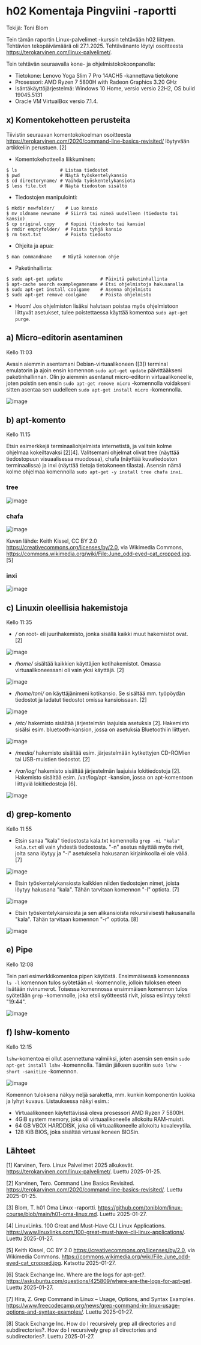# h02 Komentaja Pingviini -raportti
Tekijä: Toni Blom

Tein tämän raportin Linux-palvelimet -kurssin tehtävään h02 liittyen. Tehtävien tekopäivämäärä oli 27.1.2025. Tehtävänanto löytyi osoitteesta https://terokarvinen.com/linux-palvelimet/.

Tein tehtävän seuraavalla kone- ja ohjelmistokokoonpanolla:
* Tietokone: Lenovo Yoga Slim 7 Pro 14ACH5 -kannettava tietokone
* Prosessori: AMD Ryzen 7 5800H with Radeon Graphics 3.20 GHz
* Isäntäkäyttöjärjestelmä: Windows 10 Home, versio versio 22H2, OS build 19045.5131
* Oracle VM VirtualBox versio 7.1.4.

## x) Komentokehotteen perusteita

Tiivistin seuraavan komentokokoelman osoitteesta https://terokarvinen.com/2020/command-line-basics-revisited/ löytyvään artikkeliin perustuen. [2]

* Komentokehotteella liikkuminen:
```
$ ls                # Listaa tiedostot
$ pwd               # Näytä työskentelykansio
$ cd directoryname/ # Vaihda työskentelykansiota
$ less file.txt     # Näytä tiedoston sisältö
```
* Tiedostojen manipulointi:
```
$ mkdir newfolder/    # Luo kansio
$ mv oldname newname  # Siirrä tai nimeä uudelleen (tiedosto tai kansio)
$ cp original copy    # Kopioi (tiedosto tai kansio)
$ rmdir emptyfolder/  # Poista tyhjä kansio
$ rm text.txt         # Poista tiedosto
```
* Ohjeita ja apua:
```
$ man commandname    # Näytä komennon ohje
```
* Paketinhallinta:
```
$ sudo apt-get update              # Päivitä paketinhallinta
$ apt-cache search examplegamename # Etsi ohjelmistoja hakusanalla
$ sudo apt-get install coolgame    # Asenna ohjelmisto
$ sudo apt-get remove coolgame     # Poista ohjelmisto
```
* Huom! Jos ohjelmiston lisäksi halutaan poistaa myös ohjelmistoon liittyvät asetukset, tulee poistettaessa käyttää komentoa `sudo apt-get purge`.

## a) Micro-editorin asentaminen

Kello 11:03

Avasin aiemmin asentamani Debian-virtuaalikoneen ([3]) terminal emulatorin ja ajoin ensin komennon `sudo apt-get update` päivittääkseni paketinhallinnan. Olin jo aiemmin asentanut micro-editorin virtuaalikoneelle, joten poistin sen ensin `sudo apt-get remove micro` -komennolla voidakseni sitten asentaa sen uudelleen `sudo apt-get install micro` -komennolla.

![image](https://github.com/user-attachments/assets/df1041c7-11e9-4c3a-bdc1-4b1b0d8a892f)

## b) apt-komento

Kello 11.15

Etsin esimerkkejä terminaaliohjelmista internetistä, ja valitsin kolme ohjelmaa kokeiltavaksi [2][4]. Valitsemani ohjelmat olivat tree (näyttää tiedostopuun visuaalisessa muodossa), chafa (näyttää kuvatiedoston terminaalissa) ja inxi (näyttää tietoja tietokoneen tilasta). Asensin nämä kolme ohjelmaa komennolla `sudo apt-get -y install tree chafa inxi`.

### tree

![image](https://github.com/user-attachments/assets/7d2bc308-202b-4d9e-8621-fbf1c19c61e7)

### chafa

![image](https://github.com/user-attachments/assets/782f3e68-d64a-4fee-81de-cac9692ca2a6)

Kuvan lähde: Keith Kissel, CC BY 2.0 <https://creativecommons.org/licenses/by/2.0>, via Wikimedia Commons, https://commons.wikimedia.org/wiki/File:June_odd-eyed-cat_cropped.jpg. [5]

### inxi

![image](https://github.com/user-attachments/assets/c017b3d1-354f-430c-83cd-3630b0f2a6dc)

## c) Linuxin oleellisia hakemistoja

Kello 11:35

* */* on root- eli juurihakemisto, jonka sisällä kaikki muut hakemistot ovat. [2]

![image](https://github.com/user-attachments/assets/b22c86e4-692c-437a-abcb-41cca3eb6d95)

* */home/* sisältää kaikkien käyttäjien kotihakemistot. Omassa virtuaalikoneessani oli vain yksi käyttäjä. [2]

![image](https://github.com/user-attachments/assets/71c39739-7a30-4ae2-aa91-c71870a04f21)

* */home/toni/* on käyttäjänimeni kotikansio. Se sisältää mm. työpöydän tiedostot ja ladatut tiedostot omissa kansioissaan. [2]

![image](https://github.com/user-attachments/assets/9f3952e8-ca89-4a41-9c5c-7fcb4df5041a)

* */etc/* hakemisto sisältää järjestelmän laajuisia asetuksia  [2]. Hakemisto sisälsi esim. bluetooth-kansion, jossa on asetuksia Bluetoothiin liittyen.

![image](https://github.com/user-attachments/assets/6a4769e8-be78-43bf-8a92-6b701bfea949)

* */media/* hakemisto sisältää esim. järjestelmään kytkettyjen CD-ROMien tai USB-muistien tiedostot. [2]

* */var/log/* hakemisto sisältää järjestelmän laajuisia lokitiedostoja [2]. Hakemisto sisältää esim. /var/log/apt -kansion, jossa on apt-komentoon liittyviä lokitiedostoja [6].

![image](https://github.com/user-attachments/assets/7bb7ced4-c9fb-471f-87d0-9feab3a2ea77)

## d) grep-komento

Kello 11:55

* Etsin sanaa "kala" tiedostosta kala.txt komennolla `grep -ni "kala" kala.txt` eli vain yhdestä tiedostosta. "-n" asetus näyttää myös rivit, jolta sana löytyy ja "-i" asetuksella hakusanan kirjainkoolla ei ole väliä. [7]

![image](https://github.com/user-attachments/assets/bdcdb3ef-cd51-416c-88c1-7b359399a5a3)

* Etsin työskentelykansiosta kaikkien niiden tiedostojen nimet, joista löytyy hakusana "kala". Tähän tarvitaan komennon "-l" optiota. [7]

![image](https://github.com/user-attachments/assets/31aeb87f-803c-4153-a93e-d1b0a453b4e2)

* Etsin työskentelykansiosta ja sen alikansioista rekursiivisesti hakusanalla "kala". Tähän tarvitaan komennon "-r" optiota. [8]

![image](https://github.com/user-attachments/assets/026f8bb1-9f0c-4f92-baea-c4af7c736019)

## e) Pipe

Kello 12:08

Tein pari esimerkkikomentoa pipen käytöstä. Ensimmäisessä komennossa `ls -l` komennon tulos syötetään `nl` -komennolle, jolloin tuloksen eteen lisätään rivinumerot. Toisessa komennossa ensimmäisen komennon tulos syötetään `grep` -komennolle, joka etsii syötteestä rivit, joissa esiintyy teksti "19:44". 

![image](https://github.com/user-attachments/assets/0dd75174-bb6d-4104-8e42-e0bbb25f9dc7)

## f) lshw-komento

Kello 12:15

`lshw`-komentoa ei ollut asennettuna valmiiksi, joten asensin sen ensin `sudo apt-get install lshw` -komennolla. Tämän jälkeen suoritin `sudo lshw -short -sanitize` -komennon.

![image](https://github.com/user-attachments/assets/f0a8c73c-63ad-421c-b949-8d3e858bdfa9)

Komennon tuloksena näkyy neljä saraketta, mm. kunkin komponentin luokka ja lyhyt kuvaus. Listauksessa näkyi esim.:
* Virtuaalikoneen käytettävissä oleva prosessori AMD Ryzen 7 5800H.
* 4GiB system memory, joka oli virtuaalikoneelle allokoitu RAM-muisti.
* 64 GB VBOX HARDDISK, joka oli virtuaalikoneelle allokoitu kovalevytila.
* 128 KiB BIOS, joka sisältää virtuaalikoneen BIOSin.

## Lähteet

[1] Karvinen, Tero. Linux Palvelimet 2025 alkukevät. https://terokarvinen.com/linux-palvelimet/. Luettu 2025-01-25.

[2] Karvinen, Tero. Command Line Basics Revisited. https://terokarvinen.com/2020/command-line-basics-revisited/. Luettu 2025-01-25.

[3] Blom, T. h01 Oma Linux -raportti. https://github.com/toniblom/linux-course/blob/main/h01-oma-linux.md. Luettu 2025-01-27.

[4] LinuxLinks. 100 Great and Must-Have CLI Linux Applications. https://www.linuxlinks.com/100-great-must-have-cli-linux-applications/. Luettu 2025-01-27.

[5] Keith Kissel, CC BY 2.0 <https://creativecommons.org/licenses/by/2.0>, via Wikimedia Commons. https://commons.wikimedia.org/wiki/File:June_odd-eyed-cat_cropped.jpg. Katsottu 2025-01-27.

[6] Stack Exchange Inc. Where are the logs for apt-get?. https://askubuntu.com/questions/425809/where-are-the-logs-for-apt-get. Luettu 2025-01-27.

[7] Hira, Z. Grep Command in Linux – Usage, Options, and Syntax Examples. https://www.freecodecamp.org/news/grep-command-in-linux-usage-options-and-syntax-examples/. Luettu 2025-01-27.

[8] Stack Exchange Inc. How do I recursively grep all directories and subdirectories?. How do I recursively grep all directories and subdirectories?. Luettu 2025-01-27.
